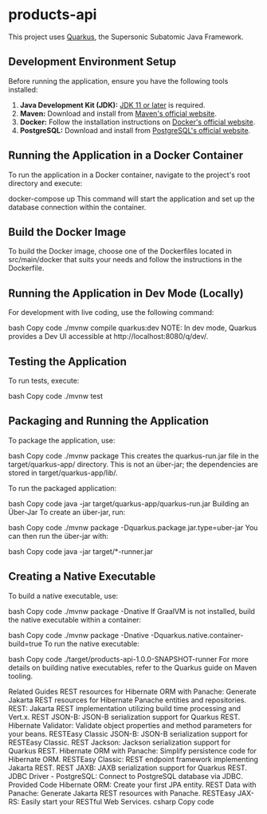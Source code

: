 # products-api

This project uses [Quarkus](https://quarkus.io/), the Supersonic Subatomic Java Framework.

## Development Environment Setup

Before running the application, ensure you have the following tools installed:

1. **Java Development Kit (JDK):** [JDK 11 or later](https://adoptium.net/) is required.
2. **Maven:** Download and install from [Maven's official website](https://maven.apache.org/download.cgi).
3. **Docker:** Follow the installation instructions on [Docker's official website](https://docs.docker.com/get-docker/).
4. **PostgreSQL:** Download and install from [PostgreSQL's official website](https://www.postgresql.org/download/).

## Running the Application in a Docker Container

To run the application in a Docker container, navigate to the project's root directory and execute:


docker-compose up
This command will start the application and set up the database connection within the container.

## Build the Docker Image
To build the Docker image, choose one of the Dockerfiles located in src/main/docker that suits your needs and follow the instructions in the Dockerfile.

## Running the Application in Dev Mode (Locally)
For development with live coding, use the following command:

bash
Copy code
./mvnw compile quarkus:dev
NOTE: In dev mode, Quarkus provides a Dev UI accessible at http://localhost:8080/q/dev/.

## Testing the Application
To run tests, execute:

bash
Copy code
./mvnw test
## Packaging and Running the Application
To package the application, use:

bash
Copy code
./mvnw package
This creates the quarkus-run.jar file in the target/quarkus-app/ directory. This is not an über-jar; the dependencies are stored in target/quarkus-app/lib/.

To run the packaged application:

bash
Copy code
java -jar target/quarkus-app/quarkus-run.jar
Building an Über-Jar
To create an über-jar, run:

bash
Copy code
./mvnw package -Dquarkus.package.jar.type=uber-jar
You can then run the über-jar with:

bash
Copy code
java -jar target/*-runner.jar
## Creating a Native Executable
To build a native executable, use:

bash
Copy code
./mvnw package -Dnative
If GraalVM is not installed, build the native executable within a container:

bash
Copy code
./mvnw package -Dnative -Dquarkus.native.container-build=true
To run the native executable:

bash
Copy code
./target/products-api-1.0.0-SNAPSHOT-runner
For more details on building native executables, refer to the Quarkus guide on Maven tooling.

Related Guides
REST resources for Hibernate ORM with Panache: Generate Jakarta REST resources for Hibernate Panache entities and repositories.
REST: Jakarta REST implementation utilizing build time processing and Vert.x.
REST JSON-B: JSON-B serialization support for Quarkus REST.
Hibernate Validator: Validate object properties and method parameters for your beans.
RESTEasy Classic JSON-B: JSON-B serialization support for RESTEasy Classic.
REST Jackson: Jackson serialization support for Quarkus REST.
Hibernate ORM with Panache: Simplify persistence code for Hibernate ORM.
RESTEasy Classic: REST endpoint framework implementing Jakarta REST.
REST JAXB: JAXB serialization support for Quarkus REST.
JDBC Driver - PostgreSQL: Connect to PostgreSQL database via JDBC.
Provided Code
Hibernate ORM: Create your first JPA entity.
REST Data with Panache: Generate Jakarta REST resources with Panache.
RESTEasy JAX-RS: Easily start your RESTful Web Services.
csharp
Copy code





